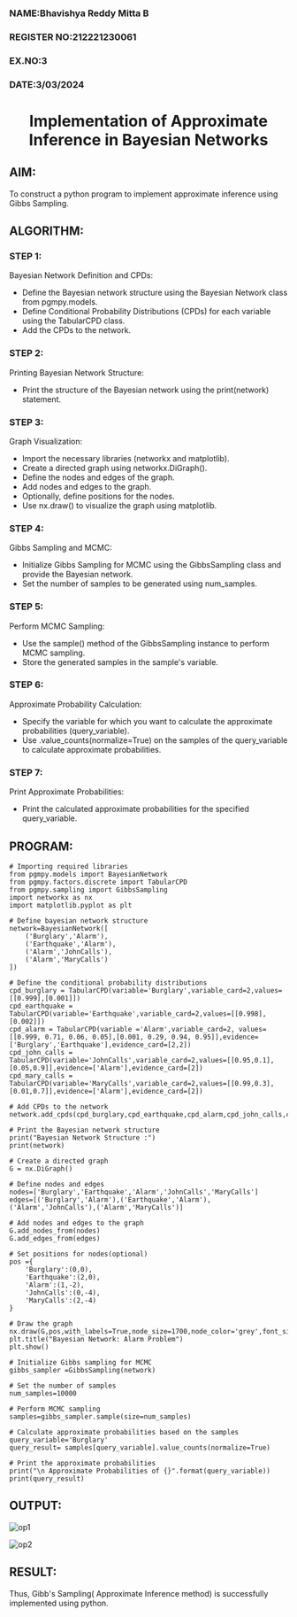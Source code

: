 <H3>NAME:Bhavishya Reddy Mitta B</H3>
<H3>REGISTER NO:212221230061</H3>
<H3>EX.NO:3</H3>
<H3>DATE:3/03/2024</H3>
<H1 ALIGN =CENTER> Implementation of Approximate Inference in Bayesian Networks
</H1>

## AIM: 
To construct a python program to implement approximate inference using Gibbs Sampling.
## ALGORITHM:
### STEP 1:
Bayesian Network Definition and CPDs:<br>
<ul> <li>Define the Bayesian network structure using the Bayesian Network class from pgmpy.models.</li>
<li>Define Conditional Probability Distributions (CPDs) for each variable using the TabularCPD class.</li>
<li>Add the CPDs to the network.</li></ul>

### STEP 2:
Printing Bayesian Network Structure:<br>
<ul><li>Print the structure of the Bayesian network using the print(network) statement.</li></ul>

### STEP 3:
Graph Visualization:
<ul><li>Import the necessary libraries (networkx and matplotlib).</li>
<li>Create a directed graph using networkx.DiGraph().</li>
<li>Define the nodes and edges of the graph.</li>
<li>Add nodes and edges to the graph.</li>
<li>Optionally, define positions for the nodes.</li>
<li>Use nx.draw() to visualize the graph using matplotlib.</li></ul>

### STEP 4:
Gibbs Sampling and MCMC:<br>
<ul><li>Initialize Gibbs Sampling for MCMC using the GibbsSampling class and provide the Bayesian network.</li>
<li>Set the number of samples to be generated using num_samples.</li></ul>

### STEP 5:
Perform MCMC Sampling:<br>
<ul><li>Use the sample() method of the GibbsSampling instance to perform MCMC sampling.</li>
<li>Store the generated samples in the sample's variable.</li></ul>

### STEP 6:
Approximate Probability Calculation:<br>
<ul><li>Specify the variable for which you want to calculate the approximate probabilities (query_variable).</li>
<li>Use .value_counts(normalize=True) on the samples of the query_variable to calculate approximate probabilities.</li></ul>

### STEP 7:
Print Approximate Probabilities:<br>
<ul><li>Print the calculated approximate probabilities for the specified query_variable.</li></ul>

## PROGRAM:
```
# Importing required libraries
from pgmpy.models import BayesianNetwork
from pgmpy.factors.discrete import TabularCPD
from pgmpy.sampling import GibbsSampling
import networkx as nx
import matplotlib.pyplot as plt

# Define bayesian network structure
network=BayesianNetwork([
    ('Burglary','Alarm'),
    ('Earthquake','Alarm'),
    ('Alarm','JohnCalls'),
    ('Alarm','MaryCalls')
])

# Define the conditional probability distributions
cpd_burglary = TabularCPD(variable='Burglary',variable_card=2,values=[[0.999],[0.001]])
cpd_earthquake = TabularCPD(variable='Earthquake',variable_card=2,values=[[0.998],[0.002]])
cpd_alarm = TabularCPD(variable ='Alarm',variable_card=2, values=[[0.999, 0.71, 0.06, 0.05],[0.001, 0.29, 0.94, 0.95]],evidence=['Burglary','Earthquake'],evidence_card=[2,2])
cpd_john_calls = TabularCPD(variable='JohnCalls',variable_card=2,values=[[0.95,0.1],[0.05,0.9]],evidence=['Alarm'],evidence_card=[2])
cpd_mary_calls = TabularCPD(variable='MaryCalls',variable_card=2,values=[[0.99,0.3],[0.01,0.7]],evidence=['Alarm'],evidence_card=[2])

# Add CPDs to the network
network.add_cpds(cpd_burglary,cpd_earthquake,cpd_alarm,cpd_john_calls,cpd_mary_calls)

# Print the Bayesian network structure
print("Bayesian Network Structure :")
print(network)

# Create a directed graph
G = nx.DiGraph()

# Define nodes and edges
nodes=['Burglary','Earthquake','Alarm','JohnCalls','MaryCalls']
edges=[('Burglary','Alarm'),('Earthquake','Alarm'),('Alarm','JohnCalls'),('Alarm','MaryCalls')]

# Add nodes and edges to the graph
G.add_nodes_from(nodes)
G.add_edges_from(edges)

# Set positions for nodes(optional)
pos ={
    'Burglary':(0,0),
    'Earthquake':(2,0),
    'Alarm':(1,-2),
    'JohnCalls':(0,-4),
    'MaryCalls':(2,-4)
}

# Draw the graph
nx.draw(G,pos,with_labels=True,node_size=1700,node_color='grey',font_size=10,font_weight='bold',arrowsize=10)
plt.title("Bayesian Network: Alarm Problem")
plt.show()

# Initialize Gibbs sampling for MCMC
gibbs_sampler =GibbsSampling(network)

# Set the number of samples
num_samples=10000

# Perform MCMC sampling
samples=gibbs_sampler.sample(size=num_samples)

# Calculate approximate probabilities based on the samples
query_variable='Burglary'
query_result= samples[query_variable].value_counts(normalize=True)

# Print the approximate probabilities
print("\n Approximate Probabilities of {}".format(query_variable))
print(query_result)
```

## OUTPUT:
![op1](https://github.com/Bhavishya203/Ex-3--AAI/assets/94679395/e72899ff-cd30-4491-a3d5-245e31c8d525)

![op2](https://github.com/Bhavishya203/Ex-3--AAI/assets/94679395/646afb7d-c361-42e0-a165-01f4b8de5473)


## RESULT:
Thus, Gibb's Sampling( Approximate Inference method) is successfully implemented using python.
